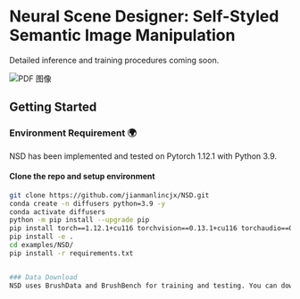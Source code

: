# Neural Scene Designer: Self-Styled Semantic Image Manipulation

Detailed inference and training procedures coming soon.

![PDF 图像](https://github.com/jianmanlincjx/NSD/blob/main/NSD_result.png)

## Getting Started

### Environment Requirement 🌍
NSD has been implemented and tested on Pytorch 1.12.1 with Python 3.9.

#### Clone the repo and setup environment
```bash
git clone https://github.com/jianmanlincjx/NSD.git
conda create -n diffusers python=3.9 -y
conda activate diffusers
python -m pip install --upgrade pip
pip install torch==1.12.1+cu116 torchvision==0.13.1+cu116 torchaudio==0.12.1 --extra-index-url https://
pip install -e .
cd examples/NSD/
pip install -r requirements.txt


### Data Download
NSD uses BrushData and BrushBench for training and testing. You can download the dataset through this link [https://github.com/TencentARC/BrushNet?tab=readme-ov-file]. At the same time, NSD proposes an indoor dataset xxx for specialized self-styled editing of indoor scenes. This dataset is still being organized. Once the dataset is ready, you can organize it in JSON format within the "data" folder for training.
